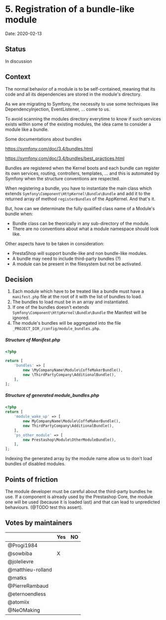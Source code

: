 # 5. Registration of a bundle-like module 

Date: 2020-02-13

## Status

In discussion

## Context

The normal behavior of a module is to be self-contained, meaning that its code and all its dependencies are stored in the module's directory.

As we are migrating to Symfony, the necessity to use some techniques like DependencyInjection, EventListener, ... come to us.

To avoid scanning the modules directory everytime to know if such services exists within some of the existing modules, the idea came to consider a module like a bundle.

Some documentations about bundles

https://symfony.com/doc/3.4/bundles.html

https://symfony.com/doc/3.4/bundles/best_practices.html

Bundles are registered when the Kernel boots and each bundle can register its own services, routing, controllers, templates, ... and this is automated by Symfony when the structure conventions are respected.

When registering a bundle, you have to instantiate the main class which extends `Symfony\Component\HttpKernel\Bundle\Bundle` and add it to the returned array of method `registerBundles` of the AppKernel. And that's it.

But, how can we determinate the fully qualified class name of a Module's bundle when:

* Bundle class can be theorically in any sub-directory of the module.
* There are no conventions about what a module namespace should look like.

Other aspects have to be taken in consideration:

* PrestaShop will support bundle-like and non bundle-like modules.
* A bundle may need to include third-party bundles (?)
* A module can be present in the filesystem but not be activated.

## Decision

1. Each module which have to be treated like a bundle must have a `manifest.php` file at the root of it with the list of bundles to load.
2. The bundles to load must be in an array and instantiated.
3. If one of the bundles doesn't extends `Symfony\Component\HttpKernel\Bundle\Bundle` the Manifest will be ignored.
4. The module's bundles will be aggregated into the file `_PROJECT_DIR_/config/module_bundles.php`.

##### Structure of Manifest.php
```php
<?php

return [
    'bundles' => [
        new \MyCompanyName\Module\CoffeMakerBundle(),
        new \ThirdPartyCompany\AdditionalBundle(),
    ],
];

```

##### Structure of generated module_bundles.php
```php
<?php
return [
	'module_wake_up' => [
		new MyCompanyName\Module\CoffeMakerBundle(),
		new ThirdPartyCompany\AdditionalBundle(),
	],
	'ps_other_module' => [
		new Prestashop\Module\OtherModuleBundle(),
	],
];
```

Indexing the generated array by the module name allow us to don't load bundles of disabled modules.

## Points of friction

The module developer must be careful about the third-party bundles he use. If a component is already used by the Prestashop Core, the module one will be used (because it is loaded last) and that can lead to unpredicted behaviours. (@TODO test this assert).


## Votes by maintainers

|                   | Yes | NO |
|-------------------|-----|----|
| @Progi1984        |     |    |
| @sowbiba          | X   |    |
| @jolelievre       |     |    |
| @matthieu-rolland |     |    |
| @matks            |     |    |
| @PierreRambaud    |     |    |
| @eternoendless    |     |    |
| @atomiix          |     |    |
| @NeOMaking        |     |    |
